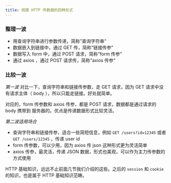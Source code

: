 ```yaml
---
title: 梳理 HTTP 传数据的四种形式
---
```


### 整理一波

- 用查询字符串进行参数传递，简称”查询字符串“
- 数据嵌入到链接中，通过 GET 传，简称“链接传参”
- 数据写入 form 中，通过 POST 请求，简称”form 传参“
- 通过 axios ，通过 POST 请求传，简称”axios 传参“

### 比较一波

*第一波*
对比一下，查询字符串和链接传参数，走 GET 请求，因为 GET 请求中没有请求主体（ body ），所以只能走链接。好处就简单。

对应的，form 传参数和 axios 传参，都是 POST 请求，数据都是通过请求的 body 携带到 服务器的。优点是传递数据形式比较灵活。

*第二波适用场合*

- 查询字符串和链接传参，适合一些简短信息，例如 `GET /users?id=12345` 或者 `GET /users/12345` ，传递 user id
- form 传参数，可以少用，因为 axios 传 json 这种形式更为灵活简单
- axios 传参，最灵活，传递 JSON 数据，形式也美观，可以作为主力传参数的方式使用

HTTP 基础知识，远远不止前面几节我们介绍的这些。之后的 `session` 和 `cookie` 的知识，也是属于 HTTP 基础知识范畴。
